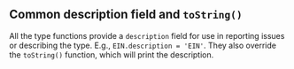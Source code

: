 ## Common description field and `toString()`

All the type functions provide a `description` field for use in reporting issues or describing the type. E.g., `EIN.description = 'EIN'`. They also override the `toString()` function, which will print the description.